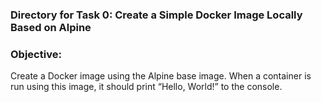 ### Directory for Task 0: Create a Simple Docker Image Locally Based on Alpine

### Objective:
Create a Docker image using the Alpine base image. When a container is run using this image, it should print “Hello, World!” to the console.
